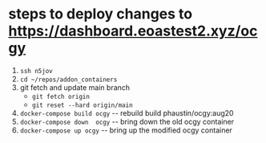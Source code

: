 # steps to deploy changes to  https://dashboard.eoastest2.xyz/ocgy

1. `ssh n5jov`
2. `cd ~/repos/addon_containers`
3. git fetch and update main branch
   - `git fetch origin`
   - `git reset --hard origin/main` 
4. `docker-compose build ocgy`  -- rebuild build phaustin/ocgy:aug20
5. `docker-compose down  ocgy`   -- bring down the old ocgy container
6. `docker-compose up ocgy`  -- bring up the modified ocgy container
